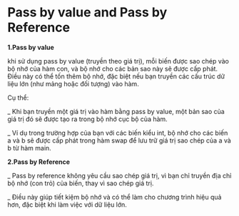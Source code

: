 # Pass by value and Pass by Reference

__1.Pass by value__

 khi sử dụng pass by value (truyền theo giá trị), mỗi biến được sao chép vào bộ nhớ của hàm con, và bộ nhớ cho các bản sao này sẽ được cấp phát. Điều này có thể tốn thêm bộ nhớ, đặc biệt nếu bạn truyền các cấu trúc dữ liệu lớn (như mảng hoặc đối tượng) vào hàm.

 Cụ thể:

_ Khi bạn truyền một giá trị vào hàm bằng pass by value, một bản sao của giá trị đó sẽ được tạo ra trong bộ nhớ cục bộ của hàm.

_ Ví dụ trong trường hợp của bạn với các biến kiểu int, bộ nhớ cho các biến a và b sẽ được cấp phát trong hàm swap để lưu trữ giá trị sao chép của a và b từ hàm main.

__2.Pass by Reference__

_ Pass by reference không yêu cầu sao chép giá trị, vì bạn chỉ truyền địa chỉ bộ nhớ (con trỏ) của biến, thay vì sao chép giá trị.

_ Điều này giúp tiết kiệm bộ nhớ và có thể làm cho chương trình hiệu quả hơn, đặc biệt khi làm việc với dữ liệu lớn.
